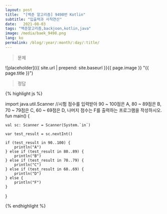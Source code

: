 ```yaml
---
layout: post
title:  "[백준 알고리즘] 9498번 Kotlin"
subtitle: "입출력과 사칙연산"
date:   2021-08-03
tags: "백준알고리즘,backjoon,kotlin,java"
image: /media/baek_9498.png
lang: ko
permalink: /blog/:year/:month/:day/:title/
---
```

> 문제

![placeholder]({{ site.url | prepend: site.baseurl }}{{ page.image }} "{{ page.title }}")

> 정답

{% highlight js %}

import java.util.Scanner
//시험 점수를 입력받아 90 ~ 100점은 A, 80 ~ 89점은 B, 70 ~ 79점은 C, 60 ~ 69점은 D, 나머지 점수는 F를 출력하는 프로그램을 작성하시오.
fun main() {

    val sc: Scanner = Scanner(System.`in`)

    var test_result = sc.nextInt()

    if (test_result in 90..100) {
        println("A")
    } else if (test_result in 80..89) {
        println("B")
    } else if (test_result in 70..79) {
        println("C")
    } else if (test_result in 60..69) {
        println("D")
    } else {
        println("F")
    }
}

{% endhighlight %}
